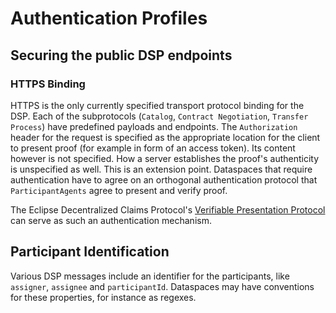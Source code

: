 # Authentication Profiles

## Securing the public DSP endpoints

### HTTPS Binding

HTTPS is the only currently specified transport protocol binding for the DSP. Each of the subprotocols (`Catalog`,
`Contract Negotiation`, `Transfer Process`) have predefined payloads and endpoints.
The `Authorization` header for the request is specified as the appropriate location for the client to present proof (for
example in form of an access token). Its content however is not specified. How a server establishes the proof's
authenticity is unspecified as well. This is an extension point. Dataspaces that require authentication have to agree
on an orthogonal authentication protocol that `ParticipantAgents` agree to present and verify proof.

The Eclipse Decentralized Claims
Protocol's [Verifiable Presentation Protocol](https://eclipse-dataspace-dcp.github.io/decentralized-claims-protocol/#verifiable-presentation-protocol)
can serve as such an authentication
mechanism.

## Participant Identification

Various DSP messages include an identifier for the participants, like `assigner`, `assignee` and `participantId`.
Dataspaces may have conventions for these properties, for instance as regexes.
